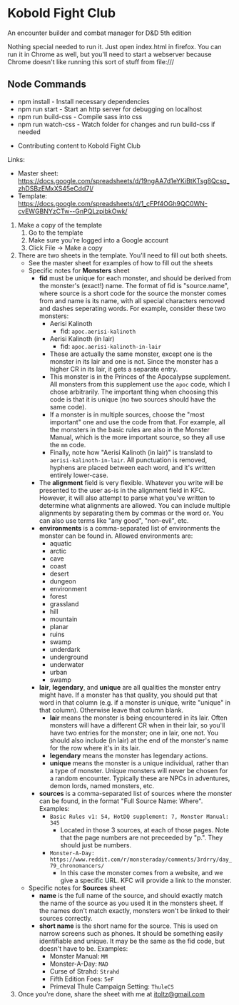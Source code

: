 Kobold Fight Club
=================

An encounter builder and combat manager for D&D 5th edition

Nothing special needed to run it. Just open index.html in firefox. You can run it in Chrome as well, but you'll need to start a webserver because Chrome doesn't like running this sort of stuff from file:///

## Node Commands
- npm install - Install necessary dependencies
- npm run start - Start an http server for debugging on localhost
- npm run build-css - Compile sass into css
- npm run watch-css - Watch folder for changes and run build-css if needed

* Contributing content to Kobold Fight Club

Links:
* Master sheet: https://docs.google.com/spreadsheets/d/19ngAA7d1eYKiBtKTsg8Qcsq_zhDSBzEMxXS45eCdd7I/
* Template: https://docs.google.com/spreadsheets/d/1_cFPf4OGh9QC0WN-cvEWGBNYzCTw--GnPQLzpibkOwk/

1. Make a copy of the template
	1. Go to the template
	2. Make sure you're logged into a Google account
	3. Click File -> Make a copy
2. There are two sheets in the template. You'll need to fill out both sheets.
	* See the master sheet for examples of how to fill out the sheets
	* Specific notes for **Monsters** sheet
		* **fid** must be unique for each monster, and should be derived from the monster's (exact!) name. The format of fid is "source.name", where source is a short code for the source the monster comes from and name is its name, with all special characters removed and dashes seperating words. For example, consider these two monsters:
			* Aerisi Kalinoth
				* fid: `apoc.aerisi-kalinoth`
			* Aerisi Kalinoth (in lair)
				* fid: `apoc.aerisi-kalinoth-in-lair`
			* These are actually the same monster, except one is the monster in its lair and one is not. Since the monster has a higher CR in its lair, it gets a separate entry.
			* This monster is in the Princes of the Apocalypse supplement. All monsters from this supplement use the `apoc` code, which I chose arbitrarily. The important thing when choosing this code is that it is unique (no two sources should have the same code).
			* If a monster is in multiple sources, choose the "most important" one and use the code from that. For example, all the monsters in the basic rules are also in the Monster Manual, which is the more important source, so they all use the `mm` code.
			* Finally, note how "Aerisi Kalinoth (in lair)" is translatd to `aerisi-kalinoth-in-lair`. All punctuation is removed, hyphens are placed between each word, and it's written entirely lower-case.
		* The **alignment** field is very flexible. Whatever you write will be presented to the user as-is in the alignment field in KFC. However, it will also attempt to parse what you've written to determine what alignments are allowed. You can include multiple alignments by separating them by commas or the word or. You can also use terms like "any good", "non-evil", etc.
		* **environments** is a comma-separated list of environments the monster can be found in. Allowed environments are:
			* aquatic
			* arctic
			* cave
			* coast
			* desert
			* dungeon
			* environment
			* forest
			* grassland
			* hill
			* mountain
			* planar
			* ruins
			* swamp
			* underdark
			* underground
			* underwater
			* urban
			* swamp
		* **lair**, **legendary**, and **unique** are all qualities the monster entry might have. If a monster has that quality, you should put that word in that column (e.g. if a monster is unique, write "unique" in that column). Otherwise leave that column blank.
			* **lair** means the monster is being encountered in its lair. Often monsters will have a different CR when in their lair, so you'll have two entries for the monster; one in lair, one not. You should also include (in lair) at the end of the monster's name for the row where it's in its lair.
			* **legendary** means the monster has legendary actions.
			* **unique** means the monster is a unique individual, rather than a type of monster. Unique monsters will never be chosen for a random encounter. Typically these are NPCs in adventures, demon lords, named monsters, etc.
		* **sources** is a comma-separated list of sources where the monster can be found, in the format "Full Source Name: Where". Examples:
			* `Basic Rules v1: 54, HotDQ supplement: 7, Monster Manual: 345`
				* Located in those 3 sources, at each of those pages. Note that the page numbers are not preceeded by "p.". They should just be numbers.
			* `Monster-A-Day: https://www.reddit.com/r/monsteraday/comments/3rdrry/day_79_chronomancers/`
				* In this case the monster comes from a website, and we give a specific URL. KFC will provide a link to the monster.
	* Specific notes for **Sources** sheet
		* **name** is the full name of the source, and should exactly match the name of the source as you used it in the monsters sheet. If the names don't match exactly, monsters won't be linked to their sources correctly.
		* **short name** is the short name for the source. This is used on narrow screens such as phones. It should be something easily identifiable and unique. It may be the same as the fid code, but doesn't have to be. Examples:
			* Monster Manual: `MM`
			* Monster-A-Day: `MAD`
			* Curse of Strahd: `Strahd`
			* Fifth Edition Foes: `5eF`
			* Primeval Thule Campaign Setting: `ThuleCS`
3. Once you're done, share the sheet with me at itoltz@gmail.com

